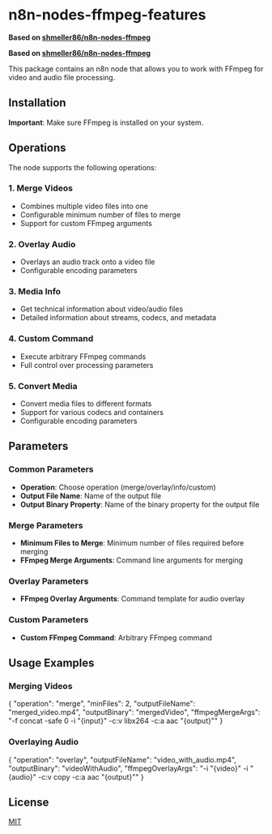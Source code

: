 # n8n-nodes-ffmpeg-features

**Based on [shmeller86/n8n-nodes-ffmpeg](https://github.com/shmeller86/n8n-nodes-ffmpeg)**

**Based on [shmeller86/n8n-nodes-ffmpeg](https://github.com/shmeller86/n8n-nodes-ffmpeg)**

This package contains an n8n node that allows you to work with FFmpeg for video and audio file processing.

## Installation

**Important**: Make sure FFmpeg is installed on your system.

## Operations

The node supports the following operations:

### 1. Merge Videos
- Combines multiple video files into one
- Configurable minimum number of files to merge
- Support for custom FFmpeg arguments

### 2. Overlay Audio
- Overlays an audio track onto a video file
- Configurable encoding parameters

### 3. Media Info
- Get technical information about video/audio files
- Detailed information about streams, codecs, and metadata

### 4. Custom Command
- Execute arbitrary FFmpeg commands
- Full control over processing parameters

### 5. Convert Media
- Convert media files to different formats
- Support for various codecs and containers
- Configurable encoding parameters

## Parameters

### Common Parameters
- **Operation**: Choose operation (merge/overlay/info/custom)
- **Output File Name**: Name of the output file
- **Output Binary Property**: Name of the binary property for the output file

### Merge Parameters
- **Minimum Files to Merge**: Minimum number of files required before merging
- **FFmpeg Merge Arguments**: Command line arguments for merging

### Overlay Parameters
- **FFmpeg Overlay Arguments**: Command template for audio overlay

### Custom Parameters
- **Custom FFmpeg Command**: Arbitrary FFmpeg command

## Usage Examples

### Merging Videos
{
  "operation": "merge",
  "minFiles": 2,
  "outputFileName": "merged_video.mp4",
  "outputBinary": "mergedVideo",
  "ffmpegMergeArgs": "-f concat -safe 0 -i \"{input}\" -c:v libx264 -c:a aac \"{output}\""
}

### Overlaying Audio
{
  "operation": "overlay",
  "outputFileName": "video_with_audio.mp4",
  "outputBinary": "videoWithAudio",
  "ffmpegOverlayArgs": "-i \"{video}\" -i \"{audio}\" -c:v copy -c:a aac \"{output}\""
}

## License

[MIT](LICENSE.md)
